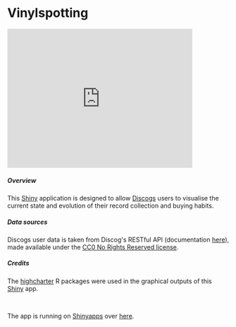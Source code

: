 # Vinylspotting

<iframe width="420" height="315" src='https://gfycat.com/ifr/CapitalTallImago' frameborder='0' allowfullscreen></iframe>

##### Overview
This [Shiny](https://cran.r-project.org/web/packages/shiny/index.html) application is designed to allow [Discogs](https://www.discogs.com) users to visualise the current state and evolution of their record collection and buying habits.

##### Data sources
Discogs user data is taken from Discog's RESTful API (documentation [here](https://www.discogs.com/developers/)), made available under the [CC0 No Rights Reserved license](http://creativecommons.org/about/cc0).

##### Credits
The [highcharter](https://cran.r-project.org/web/packages/highcharter/index.html) R packages were used in the graphical outputs of this [Shiny](https://cran.r-project.org/web/packages/shiny/index.html) app.

<br>

The app is running on [Shinyapps](https://www.shinyapps.io) over [here](https://ewenme.shinyapps.io/vinylspotting/).
